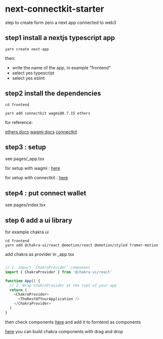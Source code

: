 # next-connectkit-starter

step to create form zero a next app connected to web3 

## step1 install a nextjs typescript app

    yarn create next-app

then: 
* write the name of the app, in example "frontend"
* select yes typescript
* select yes eslint

## step2 install the dependencies

    cd frontend

    yarn add connectkit wagmi@0.7.15 ethers

for reference:

[ethers docs](https://docs.ethers.io/v5/)
[wagmi docs](https://wagmi.sh/)
[connectkit](https://docs.family.co/connectkit)



## step3 : setup


see pages/_app.tsx

for setup with  wagmi : [here](https://wagmi.sh/react/getting-started)

for setup with  connectkit : [here](https://docs.family.co/connectkit/getting-started#getting-started-2-implementation)


## step4 : put connect wallet

see pages/index.tsx

## step 6 add a ui library 

for example chakra ui 
    
    cd frontend 
    yarn add @chakra-ui/react @emotion/react @emotion/styled framer-motion


add chakra as provider in _app.tsx

```typescript

// 1. import `ChakraProvider` component
import { ChakraProvider } from '@chakra-ui/react'

function App() {
  // 2. Wrap ChakraProvider at the root of your app
  return (
    <ChakraProvider>
      <TheRestOfYourApplication />
    </ChakraProvider>
  )
}

```

then check components [here](https://chakra-ui.com/docs/components) and add it to forntend as components


[here](https://openchakra.app/) you can build chakra components with drag and drop
